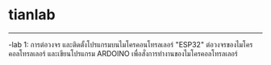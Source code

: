 # tianlab
------------------

-lab 1: การต่อวงจร และติดตั้งโปรแกรมบนไมโครคอนโทรลเลอร์ "ESP32"
ต่อวงจรของไมโครคอลโทรลเลอร์ และเขียนโปรแกรม ARDOINO เพื่อสั่งการทำงานของไมโครคอลโทรลเลอร์ 
